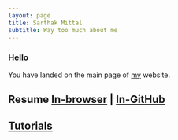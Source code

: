 ```yaml
---
layout: page
title: Sarthak Mittal
subtitle: Way too much about me
---
```


### Hello
You have landed on the main page of [my](/aboutme) website.

## Resume [In-browser](/resume.pdf) | [In-GitHub](https://github.com/sarthakmittal92/sarthakmittal92.github.io/blob/main/resume.pdf)
## [Tutorials](/tuts)